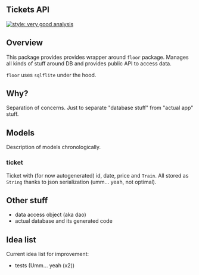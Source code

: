 ## Tickets API
[![style: very good analysis][style_shield]][style_link]

## Overview
This package provides provides wrapper around `floor` package. Manages all kinds of stuff around 
DB and provides public API to access data.

`floor` uses `sqlflite` under the hood.

## Why?
Separation of concerns. Just to separate "database stuff" from "actual app" stuff. 

## Models
Description of models chronologically.

### ticket
Ticket with (for now autogenerated) id, date, price and `Train`. All stored as `String` thanks to
json serialization (umm... yeah, not optimal).

## Other stuff
* data access object (aka dao)
* actual database and its generated code

## Idea list
Current idea list for improvement:
* tests (Umm... yeah (x2))


[style_shield]: https://img.shields.io/badge/style-very_good_analysis-B22C89.svg
[style_link]: https://pub.dev/packages/very_good_analysis
